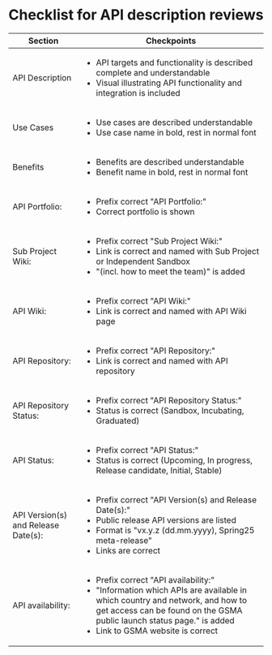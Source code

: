 # Checklist for API description reviews


| **Section** | **Checkpoints** |
|---|---|
| API Description | <ul><li>API targets and functionality is described complete and understandable</li><li>Visual illustrating API functionality and integration is included</li></ul> |
| Use Cases | <ul><li>Use cases are described understandable</li><li>Use case name in bold, rest in normal font</li></ul> |
| Benefits | <ul><li>Benefits are described understandable</li><li>Benefit name in bold, rest in normal font</li></ul> |
| API Portfolio: | <ul><li>Prefix correct "API Portfolio:"</li><li>Correct portfolio is shown</li></ul> |
| Sub Project Wiki: | <ul><li>Prefix correct "Sub Project Wiki:"</li><li>Link is correct and named with Sub Project or Independent Sandbox</li><li>"(incl. how to meet the team)" is added</li></ul> |
| API Wiki: | <ul><li>Prefix correct "API Wiki:"</li><li>Link is correct and named with API Wiki page</li></ul> |
| API Repository: | <ul><li>Prefix correct "API Repository:"</li><li>Link is correct and named with API repository</li></ul> |
| API Repository Status: | <ul><li>Prefix correct "API Repository Status:"</li><li>Status is correct (Sandbox, Incubating, Graduated)</li></ul> |
| API Status: | <ul><li>Prefix correct "API Status:"</li><li>Status is correct (Upcoming, In progress, Release candidate, Initial, Stable)</li></ul> |
| API Version(s) and Release Date(s): | <ul><li>Prefix correct "API Version(s) and Release Date(s):"</li><li>Public release API versions are listed</li><li>Format is "vx.y.z (dd.mm.yyyy), Spring25 meta-release"</li><li>Links are correct</li></ul> |
| API availability: | <ul><li>Prefix correct "API availability:"</li><li>"Information which APIs are available in which country and network, and how to get access can be found on the GSMA public launch status page." is added</li><li>Link to GSMA website is correct</li></ul> |
